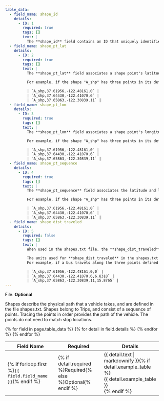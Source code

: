 ```yaml
---
table_data:
  - field_name: shape_id
    details:
      - ID: 1
        required: true
        tags: []
        text: |
          The **shape_id** field contains an ID that uniquely identifies a shape.
  - field_name: shape_pt_lat
    details:
      - ID: 2
        required: true
        tags: []
        text: |
          The **shape_pt_lat** field associates a shape point's latitude with a shape ID. The field value must be a valid WGS 84 latitude. Each row in shapes.txt represents a shape point in your shape definition.

          For example, if the shape "A_shp" has three points in its definition, the shapes.txt file might contain these rows to define the shape:

          | `A_shp,37.61956,-122.48161,0` |
          | `A_shp,37.64430,-122.41070,6` |
          | `A_shp,37.65863,-122.30839,11` |
  - field_name: shape_pt_lon
    details:
      - ID: 3
        required: true
        tags: []
        text: |
          The **shape_pt_lon** field associates a shape point's longitude with a shape ID. The field value must be a valid WGS 84 longitude value from -180 to 180. Each row in shapes.txt represents a shape point in your shape definition.

          For example, if the shape "A_shp" has three points in its definition, the shapes.txt file might contain these rows to define the shape:

          | `A_shp,37.61956,-122.48161,0` |
          | `A_shp,37.64430,-122.41070,6` |
          | `A_shp,37.65863,-122.30839,11` |
  - field_name: shape_pt_sequence
    details:
      - ID: 4
        required: true
        tags: []
        text: |
          The **shape_pt_sequence** field associates the latitude and longitude of a shape point with its sequence order along the shape. The values for **shape_pt_sequence** must be non-negative integers, and they must increase along the trip.

          For example, if the shape "A_shp" has three points in its definition, the shapes.txt file might contain these rows to define the shape:

          | `A_shp,37.61956,-122.48161,0` |
          | `A_shp,37.64430,-122.41070,6` |
          | `A_shp,37.65863,-122.30839,11` |
  - field_name: shape_dist_traveled
    details:
      - ID: 5
        required: false
        tags: []
        text: |
          When used in the shapes.txt file, the **shape_dist_traveled** field positions a shape point as a distance traveled along a shape from the first shape point. The **shape_dist_traveled** field represents a real distance traveled along the route in units such as feet or kilometers. This information allows the trip planner to determine how much of the shape to draw when showing part of a trip on the map. The values used for **shape_dist_traveled** must increase along with shape_pt_sequence: they cannot be used to show reverse travel along a route.

          The units used for **shape_dist_traveled** in the shapes.txt file must match the units that are used for this field in the [stop_times.txt](#stop_timestxt) file.
          For example, if a bus travels along the three points defined above for A_shp, the additional **shape_dist_traveled** values (shown here in kilometers) would look like this:

          | `A_shp,37.61956,-122.48161,0,0` |
          | `A_shp,37.64430,-122.41070,6,6.8310` |
          | `A_shp,37.65863,-122.30839,11,15.8765` |
---
```

File: **Optional**

Shapes describe the physical path that a vehicle takes, and are defined in the file shapes.txt. Shapes belong to Trips, and consist of a sequence of points. Tracing the points in order provides the path of the vehicle. The points do not need to match stop locations.

<div class="table-wrapper">
  <table class="recommendation">
    <thead>
      <tr>
        <th>Field Name</th>
        <th>Required</th>
        <th>Details</th>
      </tr>
    </thead>
    <tbody>
    {% for field in page.table_data %}
      {% for detail in field.details %}
      <tr id="{{ page.slug }}_{{ detail.ID }}" class="anchor-row{% if forloop.first %} field-row{% endif %}{% for tag in detail.tags %} {{ tag }}{% endfor %}">
        <td>{% if forloop.first %}<code>{{ field.field_name }}</code>{% endif %}</td>
        <td>{% if detail.required %}Required{% else %}Optional{% endif %}</td>
        <td>{{ detail.text | markdownify }}{% if detail.example_table %}<div class="table-wrapper">{{ detail.example_table }}</div>{% endif %}</td>
      </tr>
      {% endfor %}
    {% endfor %}
    </tbody>
  </table>
</div>
